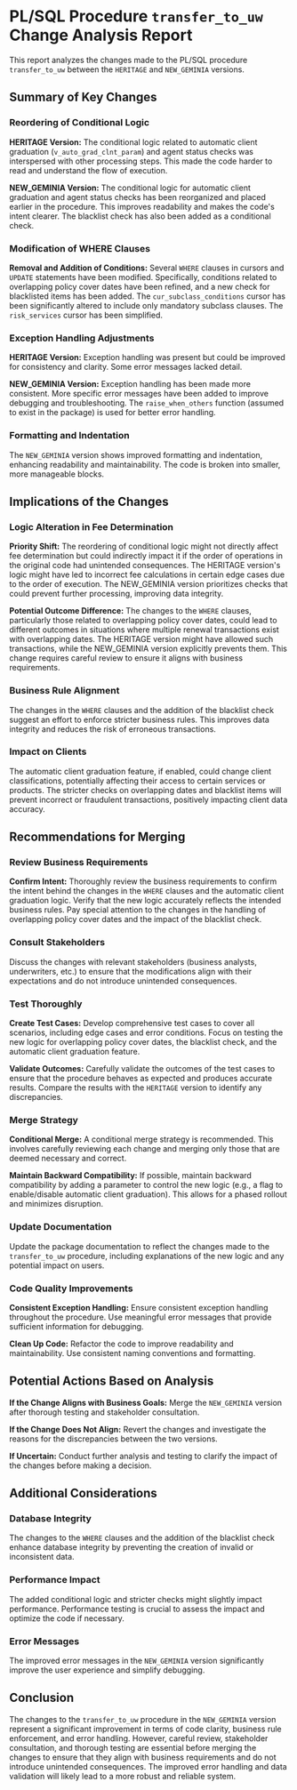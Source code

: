 # PL/SQL Procedure `transfer_to_uw` Change Analysis Report

This report analyzes the changes made to the PL/SQL procedure `transfer_to_uw` between the `HERITAGE` and `NEW_GEMINIA` versions.

## Summary of Key Changes

### Reordering of Conditional Logic

**HERITAGE Version:** The conditional logic related to automatic client graduation (`v_auto_grad_clnt_param`) and agent status checks was interspersed with other processing steps.  This made the code harder to read and understand the flow of execution.

**NEW_GEMINIA Version:** The conditional logic for automatic client graduation and agent status checks has been reorganized and placed earlier in the procedure. This improves readability and makes the code's intent clearer.  The blacklist check has also been added as a conditional check.

### Modification of WHERE Clauses

**Removal and Addition of Conditions:** Several `WHERE` clauses in cursors and `UPDATE` statements have been modified.  Specifically, conditions related to overlapping policy cover dates have been refined, and a new check for blacklisted items has been added.  The `cur_subclass_conditions` cursor has been significantly altered to include only mandatory subclass clauses. The `risk_services` cursor has been simplified.

### Exception Handling Adjustments

**HERITAGE Version:** Exception handling was present but could be improved for consistency and clarity.  Some error messages lacked detail.

**NEW_GEMINIA Version:** Exception handling has been made more consistent.  More specific error messages have been added to improve debugging and troubleshooting.  The `raise_when_others` function (assumed to exist in the package) is used for better error handling.

### Formatting and Indentation

The `NEW_GEMINIA` version shows improved formatting and indentation, enhancing readability and maintainability.  The code is broken into smaller, more manageable blocks.


## Implications of the Changes

### Logic Alteration in Fee Determination

**Priority Shift:** The reordering of conditional logic might not directly affect fee determination but could indirectly impact it if the order of operations in the original code had unintended consequences. The HERITAGE version's logic might have led to incorrect fee calculations in certain edge cases due to the order of execution. The NEW_GEMINIA version prioritizes checks that could prevent further processing, improving data integrity.

**Potential Outcome Difference:** The changes to the `WHERE` clauses, particularly those related to overlapping policy cover dates, could lead to different outcomes in situations where multiple renewal transactions exist with overlapping dates. The HERITAGE version might have allowed such transactions, while the NEW_GEMINIA version explicitly prevents them.  This change requires careful review to ensure it aligns with business requirements.

### Business Rule Alignment

The changes in the `WHERE` clauses and the addition of the blacklist check suggest an effort to enforce stricter business rules. This improves data integrity and reduces the risk of erroneous transactions.

### Impact on Clients

The automatic client graduation feature, if enabled, could change client classifications, potentially affecting their access to certain services or products.  The stricter checks on overlapping dates and blacklist items will prevent incorrect or fraudulent transactions, positively impacting client data accuracy.


## Recommendations for Merging

### Review Business Requirements

**Confirm Intent:**  Thoroughly review the business requirements to confirm the intent behind the changes in the `WHERE` clauses and the automatic client graduation logic.  Verify that the new logic accurately reflects the intended business rules.  Pay special attention to the changes in the handling of overlapping policy cover dates and the impact of the blacklist check.

### Consult Stakeholders

Discuss the changes with relevant stakeholders (business analysts, underwriters, etc.) to ensure that the modifications align with their expectations and do not introduce unintended consequences.

### Test Thoroughly

**Create Test Cases:** Develop comprehensive test cases to cover all scenarios, including edge cases and error conditions.  Focus on testing the new logic for overlapping policy cover dates, the blacklist check, and the automatic client graduation feature.

**Validate Outcomes:**  Carefully validate the outcomes of the test cases to ensure that the procedure behaves as expected and produces accurate results.  Compare the results with the `HERITAGE` version to identify any discrepancies.

### Merge Strategy

**Conditional Merge:**  A conditional merge strategy is recommended.  This involves carefully reviewing each change and merging only those that are deemed necessary and correct.

**Maintain Backward Compatibility:**  If possible, maintain backward compatibility by adding a parameter to control the new logic (e.g., a flag to enable/disable automatic client graduation).  This allows for a phased rollout and minimizes disruption.

### Update Documentation

Update the package documentation to reflect the changes made to the `transfer_to_uw` procedure, including explanations of the new logic and any potential impact on users.

### Code Quality Improvements

**Consistent Exception Handling:**  Ensure consistent exception handling throughout the procedure.  Use meaningful error messages that provide sufficient information for debugging.

**Clean Up Code:**  Refactor the code to improve readability and maintainability.  Use consistent naming conventions and formatting.


## Potential Actions Based on Analysis

**If the Change Aligns with Business Goals:** Merge the `NEW_GEMINIA` version after thorough testing and stakeholder consultation.

**If the Change Does Not Align:** Revert the changes and investigate the reasons for the discrepancies between the two versions.

**If Uncertain:** Conduct further analysis and testing to clarify the impact of the changes before making a decision.


## Additional Considerations

### Database Integrity

The changes to the `WHERE` clauses and the addition of the blacklist check enhance database integrity by preventing the creation of invalid or inconsistent data.

### Performance Impact

The added conditional logic and stricter checks might slightly impact performance.  Performance testing is crucial to assess the impact and optimize the code if necessary.

### Error Messages

The improved error messages in the `NEW_GEMINIA` version significantly improve the user experience and simplify debugging.


## Conclusion

The changes to the `transfer_to_uw` procedure in the `NEW_GEMINIA` version represent a significant improvement in terms of code clarity, business rule enforcement, and error handling. However, careful review, stakeholder consultation, and thorough testing are essential before merging the changes to ensure that they align with business requirements and do not introduce unintended consequences.  The improved error handling and data validation will likely lead to a more robust and reliable system.

